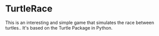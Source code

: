 # TurtleRace
This is an interesting and simple game that simulates the race between turtles.. It's based on the Turtle Package in Python.
